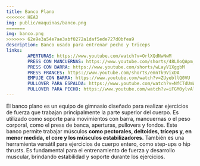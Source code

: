 ```yaml
---
title: Banco Plano
<<<<<<< HEAD
img: public/maquinas/banco.png
=======
img: banco.png
>>>>>>> 62e9e3a54e7ae3abf0272a1daf5ede727d0bfea9
description: Banco usado para entrenar pecho y triceps
links:
        APERTURAS: https://www.youtube.com/watch?v=OrlXQdNwNwM
        PRESS CON MANCUERNAS: https://www.youtube.com/shorts/48L0oQApm_0
        PRESS CON BARRA: https://www.youtube.com/shorts/wLayV1XggbM
        PRESS FRANCES: https://www.youtube.com/shorts/emnTk9VixDA
        EMPUJE CON BARRA: https://www.youtube.com/watch?v=ZUyebllQ0VU
        PULLOVER PARA ESPALDA: https://www.youtube.com/watch?v=NfCTdUmWYx0
        PULLOVER PARA PECHO: https://www.youtube.com/watch?v=iFGM0ylvAl8
---
```

El banco plano es un equipo de gimnasio diseñado para realizar ejercicios de fuerza que trabajan principalmente la parte superior del cuerpo. Es utilizado como soporte para movimientos con barra, mancuernas o el peso corporal, como el press de banca, aperturas, pullovers y fondos. Este banco permite trabajar músculos **como pectorales, deltoides, tríceps y, en menor medida, el core y los músculos estabilizadores.** También es una herramienta versátil para ejercicios de cuerpo entero, como step-ups o hip thrusts. Es fundamental para el entrenamiento de fuerza y desarrollo muscular, brindando estabilidad y soporte durante los ejercicios.